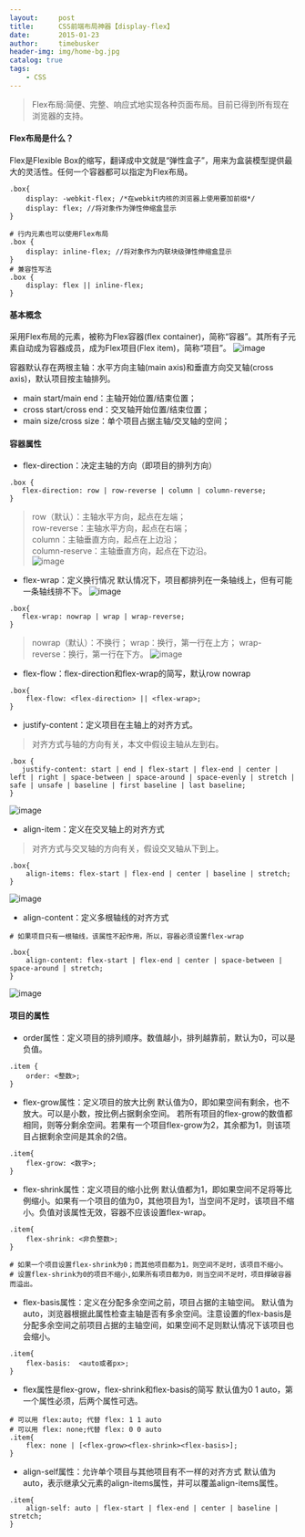 ```yaml
---
layout:     post
title:      CSS前端布局神器【display-flex】
date:       2015-01-23
author:     timebusker
header-img: img/home-bg.jpg
catalog: true
tags:
    - CSS
---
```


> Flex布局:简便、完整、响应式地实现各种页面布局。目前已得到所有现在浏览器的支持。

#### Flex布局是什么？
Flex是Flexible Box的缩写，翻译成中文就是“弹性盒子”，用来为盒装模型提供最大的灵活性。任何一个容器都可以指定为Flex布局。

```
.box{
    display: -webkit-flex; /*在webkit内核的浏览器上使用要加前缀*/
    display: flex; //将对象作为弹性伸缩盒显示
}

# 行内元素也可以使用Flex布局
.box {
    display: inline-flex; //将对象作为内联块级弹性伸缩盒显示
}
# 兼容性写法
.box {
    display: flex || inline-flex;
}
```

#### 基本概念
采用Flex布局的元素，被称为Flex容器(flex container)，简称“容器”。其所有子元素自动成为容器成员，成为Flex项目(Flex item)，简称“项目”。
![image](/img/css/flex.png)  

容器默认存在两根主轴：水平方向主轴(main axis)和垂直方向交叉轴(cross axis)，默认项目按主轴排列。
- main start/main end：主轴开始位置/结束位置；
- cross start/cross end：交叉轴开始位置/结束位置；
- main size/cross size：单个项目占据主轴/交叉轴的空间；

#### 容器属性
- flex-direction：决定主轴的方向（即项目的排列方向）

```
.box {
   flex-direction: row | row-reverse | column | column-reverse;
}
```
> row（默认）：主轴水平方向，起点在左端；    
> row-reverse：主轴水平方向，起点在右端；       
> column：主轴垂直方向，起点在上边沿；     
> column-reserve：主轴垂直方向，起点在下边沿。    
![image](/img/css/flex1.png)    

- flex-wrap：定义换行情况
默认情况下，项目都排列在一条轴线上，但有可能一条轴线排不下。
![image](/img/css/flex2.png)   

```
.box{
   flex-wrap: nowrap | wrap | wrap-reverse;
}
```

> nowrap（默认）：不换行；
> wrap：换行，第一行在上方；
> wrap-reverse：换行，第一行在下方。
![image](/img/css/flex3.png)  

- flex-flow：flex-direction和flex-wrap的简写，默认row nowrap

```
.box{
    flex-flow: <flex-direction> || <flex-wrap>;
}
```

- justify-content：定义项目在主轴上的对齐方式。
> 对齐方式与轴的方向有关，本文中假设主轴从左到右。

```
.box {
   justify-content: start | end | flex-start | flex-end | center | left | right | space-between | space-around | space-evenly | stretch | safe | unsafe | baseline | first baseline | last baseline;
}
```
![image](/img/css/flex4.png)   

- align-item：定义在交叉轴上的对齐方式

> 对齐方式与交叉轴的方向有关，假设交叉轴从下到上。

```
.box{
    align-items: flex-start | flex-end | center | baseline | stretch;
}
```
![image](/img/css/flex5.png)   

- align-content：定义多根轴线的对齐方式

```
# 如果项目只有一根轴线，该属性不起作用，所以，容器必须设置flex-wrap

.box{
    align-content: flex-start | flex-end | center | space-between | space-around | stretch;
}
```
![image](/img/css/flex6.png)    

#### 项目的属性
- order属性：定义项目的排列顺序。数值越小，排列越靠前，默认为0，可以是负值。

```
.item {
    order: <整数>;
}
```

- flex-grow属性：定义项目的放大比例
默认值为0，即如果空间有剩余，也不放大。可以是小数，按比例占据剩余空间。
若所有项目的flex-grow的数值都相同，则等分剩余空间。若果有一个项目flex-grow为2，其余都为1，则该项目占据剩余空间是其余的2倍。

```
.item{
    flex-grow: <数字>;
}
```

- flex-shrink属性：定义项目的缩小比例
默认值都为1，即如果空间不足将等比例缩小。如果有一个项目的值为0，其他项目为1，当空间不足时，该项目不缩小。负值对该属性无效，容器不应该设置flex-wrap。   

```
.item{
    flex-shrink: <非负整数>;
}

# 如果一个项目设置flex-shrink为0；而其他项目都为1，则空间不足时，该项目不缩小。
# 设置flex-shrink为0的项目不缩小,如果所有项目都为0，则当空间不足时，项目撑破容器而溢出。
```

- flex-basis属性：定义在分配多余空间之前，项目占据的主轴空间。
默认值为auto，浏览器根据此属性检查主轴是否有多余空间。注意设置的flex-basis是分配多余空间之前项目占据的主轴空间，如果空间不足则默认情况下该项目也会缩小。

```
.item{
    flex-basis:  <auto或者px>;
}
```

- flex属性是flex-grow，flex-shrink和flex-basis的简写
默认值为0 1 auto，第一个属性必须，后两个属性可选。

```
# 可以用 flex:auto; 代替 flex: 1 1 auto
# 可以用 flex: none;代替 flex: 0 0 auto
.item{
    flex: none | [<flex-grow><flex-shrink><flex-basis>];
}
```

- align-self属性：允许单个项目与其他项目有不一样的对齐方式
默认值为auto，表示继承父元素的align-items属性，并可以覆盖align-items属性。

```
.item{
    align-self: auto | flex-start | flex-end | center | baseline | stretch;
}
```
